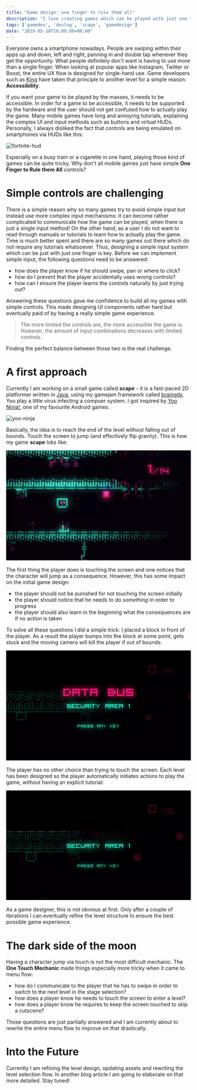 ```yaml
---
title: "Game design: one finger to rule them all"
description: "I love creating games which can be played with just one touch"
tags: ['gamedev', 'devlog', 'scape', 'gamedesign']
date: "2019-05-10T10:00:00+00:00"
---
```


Everyone owns a smartphone nowadays. People are swiping within their apps up and down, left and right, panning in and double tap  whenever they get the opportunity. What people definitely don't want is having to use more than a single finger. When looking at popular apps like Instagram, Twitter or Boost, the entire UX flow is designed for single-hand use. Game developers such as [King](https://king.com) have taken that principle to another level for a simple reason: **Accessibility**.

If you want your game to be played by the masses, it needs to be accessible. In order for a game to be accessible, it needs to be supported by the hardware and the user should not get confused how to actually play the game. Many mobile games have long and annoying tutorials, explaining the complex UI and input methods such as buttons and virtual HUDs. Personally, I always disliked the fact that controls are being emulated on smartphones via HUDs like this:

![fortnite-hud](https://icdn9.digitaltrends.com/image/fortnite-mobile-beginners-guide-gather-720x720.jpg)

Especially on a busy train or a cigarette in one hand, playing those kind of games can be quite tricky. Why don't all mobile games just have simple **One Finger to Rule them All** controls?

# Simple controls are challenging

There is a simple reason why so many games try to avoid simple input but instead use more complex input mechanisms: it can become rather complicated to communicate how the game can be played, when there is just a single input method! On the other hand, as a user I do not want to read through manuals or tutorials to learn how to actually play the game. Time is much better spent and there are so many games out there which do not require any tutorials whatsoever. Thus, designing a simple input system which can be just with just one finger is key. Before we can implement simple input, the following questions need to be answered:

* how does the player know if he should swipe, pan or where to click?
* how do I prevent that the player accidentally uses wrong controls?
* how can I ensure the player learns the controls naturally by just trying out?

Answering these questions gave me confidence to build all my games with simple controls. This made designing UI components rather hard but eventually paid of by having a really simple game experience.

> The more limited the controls are, the more accessible the game is. However, the amount of input combinations decreases with limited controls.

Finding the perfect balance between those two is the real challenge.

# A first approach

Currently I am working on a small game called **scape** - it is a fast-paced 2D platformer written in [Java](https://en.wikipedia.org/wiki/Java_(programming_language)), using my gamejam framework called [braingdx](https://github.com/bitbrain/braingdx). You play a little virus infecting a compuer system. I got inspired by [Yoo Ninja!](https://yoo-ninja-free.en.uptodown.com/android), one of my favourite Android games:

![yoo-ninja](https://img.utdstc.com/screen/13/yoo-ninja-free-1.jpg:l)

Basically, the idea is to reach the end of the level without falling out of bounds. Touch the screen to jump (and effectively flip gravity). This is how my game **scape** loks like:

![scape-showcase](/images/scape-showcase.webp)

The first thing the player does is touching the screen and one notices that the character will jump as a consequence. However, this has some impact on the initial game design:

* the player should not be punished for not touching the screen initially
* the player should notice that he needs to do _something_ in order to progress
* the player should also learn in the beginning what the consequences are if no action is taken

To solve all these questions I did a simple trick: I placed a block in front of the player. As a result the player bumps into the block at some point, gets stuck and the moving camera will kill the player if out of bounds:

![scape-block](/images/scape-tutorial-block.webp)

The player has no other choice than trying to touch the screen. Each level has been designed so the player automatically initiates actions to play the game, without having an explicit tutorial:

![scape-block-skip](/images/scape-tutorial-block-skip.webp)

As a game designer, this is not obvious at first. Only after a couple of iterations I can eventually refine the level structure to ensure the best possible game experience.

# The dark side of the moon

Having a character jump via touch is not the most difficult mechanic. The **One Touch Mechanic** made things especially more tricky when it came to menu flow:

* how do I communicate to the player that he has to swipe in order to switch to the next level in the stage selection?
* how does a player know he needs to touch the screen to enter a level?
* how does a player know he requires to keep the screen touched to skip a cutscene?

Those questions are just partially answered and I am currently about to rewrite the entire menu flow to improve on that drastically.

# Into the Future

Currently I am refining the level design, updating assets and rewriting the level selection flow. In another blog article I am going to elaborate on that more detailed. Stay tuned!
